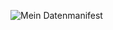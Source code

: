 ![Mein Datenmanifest](https://user-images.githubusercontent.com/103511962/164087570-0e2628bd-1f9d-4c29-87c5-7092357d0a3d.jpg)
